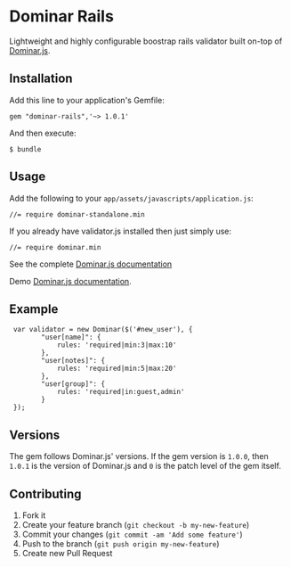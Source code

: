 Dominar Rails
====

Lightweight and highly configurable boostrap rails validator built on-top of [Dominar.js](https://github.com/garygreen/dominar).

## Installation

Add this line to your application's Gemfile:

    gem "dominar-rails",'~> 1.0.1'

And then execute:

    $ bundle

## Usage

Add the following to your `app/assets/javascripts/application.js`:

    //= require dominar-standalone.min

If you already have validator.js installed then just simply use:

    //= require dominar.min


See the complete [Dominar.js documentation](https://github.com/garygreen/dominar)

Demo [Dominar.js documentation](http://garygreen.github.io/dominar/).

## Example

     var validator = new Dominar($('#new_user'), {
            "user[name]": {
                rules: 'required|min:3|max:10'
            },
            "user[notes]": {
                rules: 'required|min:5|max:20'
            },
            "user[group]": {
                rules: 'required|in:guest,admin'
            }
     });


## Versions

The gem follows Dominar.js' versions. If the gem version is `1.0.0`, then `1.0.1` is the version of Dominar.js and `0`
is the patch level of the gem itself.

## Contributing

1. Fork it
2. Create your feature branch (`git checkout -b my-new-feature`)
3. Commit your changes (`git commit -am 'Add some feature'`)
4. Push to the branch (`git push origin my-new-feature`)
5. Create new Pull Request

